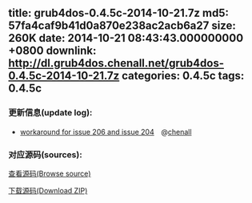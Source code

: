 title: grub4dos-0.4.5c-2014-10-21.7z
md5: 57fa4caf9b41d0a870e238ac2acb6a27
size: 260K
date: 2014-10-21 08:43:43.000000000 +0800
downlink: http://dl.grub4dos.chenall.net/grub4dos-0.4.5c-2014-10-21.7z
categories: 0.4.5c
tags: 0.4.5c
---


### 更新信息(update log):
  * [workaround for issue 206 and issue 204](https://github.com/chenall/grub4dos/commit/26ebcbef82b719ed0524123febe25a51888d797c)　@[chenall](https://github.com/chenall)

### 对应源码(sources):
  [查看源码(Browse source)](https://github.com/chenall/grub4dos/tree/26ebcbef82b719ed0524123febe25a51888d797c)

  [下载源码(Download ZIP)](https://github.com/chenall/grub4dos/archive/26ebcbef82b719ed0524123febe25a51888d797c.zip)
